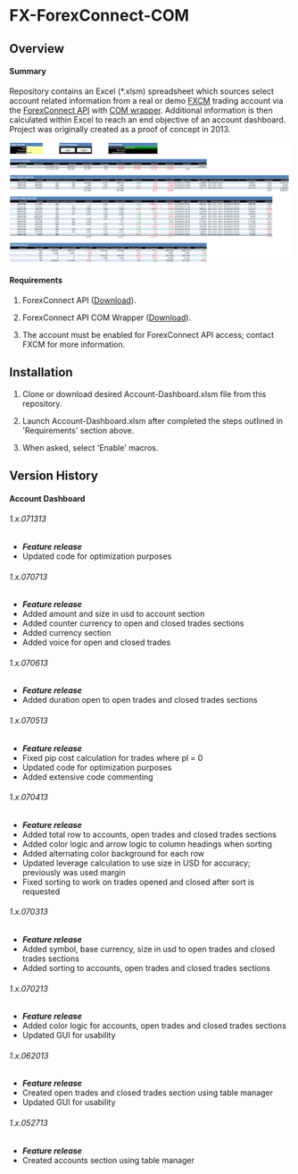 # FX-ForexConnect-COM

## Overview
#### Summary
Repository contains an Excel (*.xlsm) spreadsheet which sources select account related information from a real or demo [FXCM](https://www.fxcm.com) trading account via the [ForexConnect API](https://www.fxcm.com/uk/trading-services/api-trading/technology/) with [COM wrapper](http://fxcodebase.com/wiki/index.php/Using_ForexConnect_in_COM).  Additional information is then calculated within Excel to reach an end objective of an account dashboard.  Project was originally created as a proof of concept in 2013.

![Account-Dashboard](/README-Images/Account-Dashboard.png)

#### Requirements
1. ForexConnect API ([Download](http://fxcodebase.com/wiki/index.php/Download)).

2. ForexConnect API COM  Wrapper ([Download](http://fxcodebase.com/wiki/index.php/Download)).

3. The account must be enabled for ForexConnect API access; contact FXCM for more information.

## **Installation**
1. Clone or download desired Account-Dashboard.xlsm file from this repository.

2. Launch Account-Dashboard.xlsm after completed the steps outlined in 'Requirements' section above.

3. When asked, select 'Enable' macros.

## Version History
#### Account Dashboard
###### 1.x.071313
- ***Feature release***
- Updated code for optimization purposes

###### 1.x.070713
- ***Feature release***
- Added amount and size in usd to account section
- Added counter currency to open and closed trades sections
- Added currency section
- Added voice for open and closed trades

###### 1.x.070613
- ***Feature release***
- Added duration open to open trades and closed trades sections

###### 1.x.070513
- ***Feature release***
- Fixed pip cost calculation for trades where pl = 0
- Updated code for optimization purposes
- Added extensive code commenting

###### 1.x.070413
- ***Feature release***
- Added total row to accounts, open trades and closed trades sections
- Added color logic and arrow logic to column headings when sorting
- Added alternating color background for each row
- Updated leverage calculation to use size in USD for accuracy; previously was used margin
- Fixed sorting to work on trades opened and closed after sort is requested 

###### 1.x.070313
- ***Feature release***
- Added symbol, base currency, size in usd to open trades and closed trades sections
- Added sorting to accounts, open trades and closed trades sections

###### 1.x.070213
- ***Feature release***
- Added color logic for accounts, open trades and closed trades sections
- Updated GUI for usability

###### 1.x.062013
- ***Feature release***
- Created open trades and closed trades section using table manager 
- Updated GUI for usability 

###### 1.x.052713
- ***Feature release***
- Created accounts section using table manager 